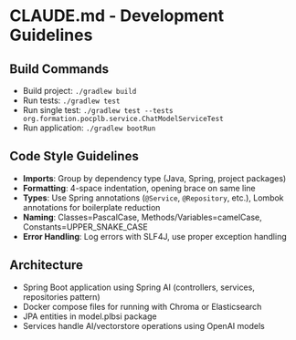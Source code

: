 # CLAUDE.md - Development Guidelines

## Build Commands
- Build project: `./gradlew build`
- Run tests: `./gradlew test`
- Run single test: `./gradlew test --tests org.formation.pocplb.service.ChatModelServiceTest`
- Run application: `./gradlew bootRun`

## Code Style Guidelines
- **Imports**: Group by dependency type (Java, Spring, project packages)
- **Formatting**: 4-space indentation, opening brace on same line
- **Types**: Use Spring annotations (`@Service`, `@Repository`, etc.), Lombok annotations for boilerplate reduction
- **Naming**: Classes=PascalCase, Methods/Variables=camelCase, Constants=UPPER_SNAKE_CASE
- **Error Handling**: Log errors with SLF4J, use proper exception handling

## Architecture
- Spring Boot application using Spring AI (controllers, services, repositories pattern)
- Docker compose files for running with Chroma or Elasticsearch
- JPA entities in model.plbsi package
- Services handle AI/vectorstore operations using OpenAI models